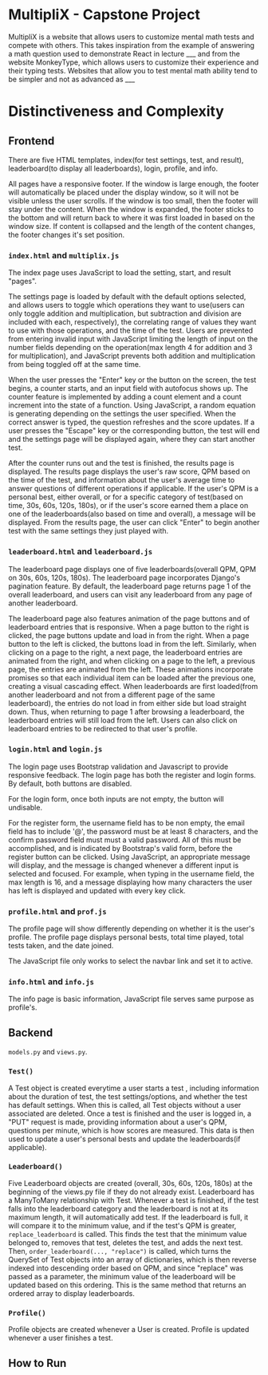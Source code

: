 # MultipliX - Capstone Project
MultipliX is a website that allows users to customize mental math tests and compete with others. This takes inspiration from the example of answering a math question used to demonstrate React in lecture ___ and from the website MonkeyType, which allows users to customize their experience and their typing tests. Websites that allow you to test mental math ability tend to be simpler and not as advanced as ___

# Distinctiveness and Complexity
## Frontend
There are five HTML templates, index(for test settings, test, and result), leaderboard(to display all leaderboards), login, profile, and info.

All pages have a responsive footer. If the window is large enough, the footer will automatically be placed under the display window, so it will not be visible unless the user scrolls. If the window is too small, then the footer will stay under the content. When the window is expanded, the footer sticks to the bottom and will return back to where it was first loaded in based on the window size. If content is collapsed and the length of the content changes, the footer changes it's set position. 

### `index.html` and `multiplix.js`
The index page uses JavaScript to load the setting, start, and result "pages". 

The settings page is loaded by default with the default options selected, and allows users to toggle which operations they want to use(users can only toggle addition and multiplication, but subtraction and division are included with each, respectively), the correlating range of values they want to use with those operations, and the time of the test. Users are prevented from entering invalid input with JavaScript limiting the length of input on the number fields depending on the operation(max length 4 for addition and 3 for multiplication), and JavaScript prevents both addition and multiplication from being toggled off at the same time. 

When the user presses the "Enter" key or the button on the screen, the test begins, a counter starts, and an input field with autofocus shows up. The counter feature is implemented by adding a count element and a count increment into the state of a function. Using JavaScript, a random equation is generating depending on the settings the user specified. When the correct answer is typed, the question refreshes and the score updates. If a user presses the "Escape" key or the corresponding button, the test will end and the settings page will be displayed again, where they can start another test. 

After the counter runs out and the test is finished, the results page is displayed. The results page displays the user's raw score, QPM based on the time of the test, and information about the user's average time to answer questions of different operations if applicable. If the user's QPM is a personal best, either overall, or for a specific category of test(based on time, 30s, 60s, 120s, 180s), or if the user's score earned them a place on one of the leaderboards(also based on time and overall), a message will be displayed. From the results page, the user can click "Enter" to begin another test with the same settings they just played with.

### `leaderboard.html` and `leaderboard.js`
The leaderboard page displays one of five leaderboards(overall QPM, QPM on 30s, 60s, 120s, 180s). The leaderboard page incorporates Django's pagination feature. By default, the leaderboard page returns page 1 of the overall leaderboard, and users can visit any leaderboard from any page of another leaderboard. 

The leaderboard page also features animation of the page buttons and of leaderboard entries that is responsive. When a page button to the right is clicked, the page buttons update and load in from the right. When a page button to the left is clicked, the buttons load in from the left. Similarly, when clicking on a page to the right, a next page, the leaderboard entries are animated from the right, and when clicking on a page to the left, a previous page, the entries are animated from the left. These animations incorporate promises so that each individual item can be loaded after the previous one, creating a visual cascading effect. When leaderboards are first loaded(from another leaderboard and not from a different page of the same leaderboard), the entries do not load in from either side but load straight down. Thus, when returning to page 1 after browsing a leaderboard, the leaderboard entries will still load from the left. Users can also click on leaderboard entries to be redirected to that user's profile.

### `login.html` and `login.js`
The login page uses Bootstrap validation and Javascript to provide responsive feedback. The login page has both the register and login forms. By default, both buttons are disabled. 

For the login form, once both inputs are not empty, the button will undisable. 

For the register form, the username field has to be non empty, the email field has to include '@', the password must be at least 8 characters, and the confirm password field must must a valid password. All of this must be accomplished, and is indicated by Bootstrap's valid form, before the register button can be clicked. Using JavaScript, an appropriate message will display, and the message is changed whenever a different input is selected and focused. For example, when typing in the username field, the max length is 16, and a message displaying how many characters the user has left is displayed and updated with every key click. 

### `profile.html` and `prof.js`
The profile page will show differently depending on whether it is the user's profile. The profile page displays personal bests, total time played, total tests taken, and the date joined. 

The JavaScript file only works to select the navbar link and set it to active.

### `info.html` and `info.js`
The info page is basic information, JavaScript file serves same purpose as profile's. 

## Backend
`models.py` and `views.py`.

### `Test()`
A Test object is created everytime a user starts a test , including information about the duration of test, the test settings/options, and whether the test has default settings. When this is called, all Test objects without a user associated are deleted. Once a test is finished and the user is logged in, a "PUT" request is made, providing information about a user's QPM, questions per minute, which is how scores are measured. This data is then used to update a user's personal bests and update the leaderboards(if applicable).

### `Leaderboard()`
Five Leaderboard objects are created (overall, 30s, 60s, 120s, 180s) at the beginning of the views.py file if they do not already exist. Leaderboard has a ManyToMany relationship with Test. Whenever a test is finished, if the test falls into the leaderboard category and the leaderboard is not at its maximum length, it will automatically add test. If the leaderboard is full, it will compare it to the minimum value, and if the test's QPM is greater, `replace_leaderboard` is called. This finds the test that the minimum value belonged to, removes that test, deletes the test, and adds the next test. Then, `order_leaderboard(..., "replace")` is called, which turns the QuerySet of Test objects into an array of dictionaries, which is then reverse indexed into descending order based on QPM, and since "replace" was passed as a parameter, the minimum value of the leaderboard will be updated based on this ordering. This is the same method that returns an ordered array to display leaderboards.

### `Profile()`
Profile objects are created whenever a User is created. Profile is updated whenever a user finishes a test.

## How to Run
